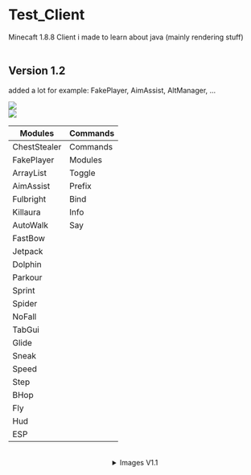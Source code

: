 # Test_Client
Minecaft 1.8.8 Client i made to learn about java (mainly rendering stuff)<br><br>

## Version 1.2
added a lot for example: FakePlayer, AimAssist, AltManager, ...


<!-- <details align="center">
  <summary>Images V1.2</summary>
</details> -->

<img src="https://cdn.discordapp.com/attachments/944354446337507358/964874657876545586/unknown.png" /><br>
<img src="https://cdn.discordapp.com/attachments/944354446337507358/964874294884704346/unknown.png" />

Modules       | Commands
--------------|---------
ChestStealer  | Commands
FakePlayer    | Modules
ArrayList     | Toggle
AimAssist     | Prefix
Fulbright     | Bind
Killaura      | Info
AutoWalk      | Say
FastBow       |
Jetpack       |
Dolphin       |
Parkour       |
Sprint        |
Spider        |
NoFall        |
TabGui        |
Glide         |
Sneak         |
Speed         |
Step          |
BHop          |
Fly           |
Hud           |
ESP           |
<br>

<details align="center">
  <summary>Images V1.1</summary>
  ## Version 1.1
  Modules      | Commands
  -------------|---------
  Fly          | Bind
  Sprint       | Info
  Fullbright   | Commands
  NoFall       | Modules
  TabGui       | Prefix
  Killaura     | Say
  ArrayList    | Toggle
  Hud          |
  FastBow      |
  BHop         |
  ChestStealer |
  FakePlayer   |
  <br>
  <img src="https://cdn.discordapp.com/attachments/944354446337507358/964676159541502032/unknown.png" /><br>
  <img src="https://cdn.discordapp.com/attachments/944354446337507358/964677018883092490/unknown.png" />
</details>
